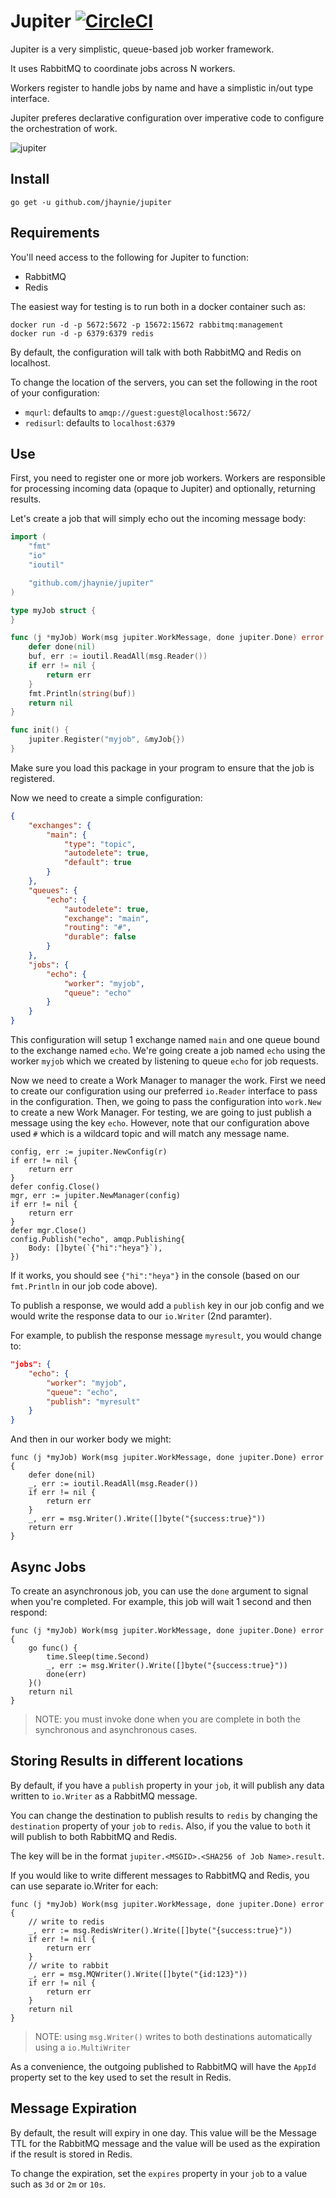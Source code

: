 # Jupiter [![CircleCI](https://circleci.com/gh/jhaynie/jupiter/tree/master.svg?style=svg)](https://circleci.com/gh/jhaynie/jupiter/tree/master)

Jupiter is a very simplistic, queue-based job worker framework.

It uses RabbitMQ to coordinate jobs across N workers.

Workers register to handle jobs by name and have a simplistic in/out type interface.

Jupiter preferes declarative configuration over imperative code to configure the orchestration of work.

![jupiter](_images/jupiter.jpg)

## Install

```shell
go get -u github.com/jhaynie/jupiter
```

## Requirements

You'll need access to the following for Jupiter to function:

- RabbitMQ
- Redis

The easiest way for testing is to run both in a docker container such as:

```shell
docker run -d -p 5672:5672 -p 15672:15672 rabbitmq:management
docker run -d -p 6379:6379 redis
```

By default, the configuration will talk with both RabbitMQ and Redis on localhost.

To change the location of the servers, you can set the following in the root of your configuration:

- `mqurl`: defaults to `amqp://guest:guest@localhost:5672/`
- `redisurl`: defaults to `localhost:6379`

## Use

First, you need to register one or more job workers.  Workers are responsible for processing incoming data (opaque to Jupiter) and optionally, returning results.

Let's create a job that will simply echo out the incoming message body:

```go
import (
	"fmt"
	"io"
	"ioutil"

	"github.com/jhaynie/jupiter"
)

type myJob struct {
}

func (j *myJob) Work(msg jupiter.WorkMessage, done jupiter.Done) error {
	defer done(nil)
	buf, err := ioutil.ReadAll(msg.Reader())
	if err != nil {
		return err
	}
	fmt.Println(string(buf))
	return nil
}

func init() {
	jupiter.Register("myjob", &myJob{})
}
```

Make sure you load this package in your program to ensure that the job is registered.

Now we need to create a simple configuration:

```json
{
	"exchanges": {
		"main": {
			"type": "topic",
			"autodelete": true,
			"default": true
		}
	},
	"queues": {
		"echo": {
			"autodelete": true,
			"exchange": "main",
			"routing": "#",
			"durable": false
		}
	},
	"jobs": {
		"echo": {
			"worker": "myjob",
			"queue": "echo"
		}
	}
}
```

This configuration will setup 1 exchange named `main` and one queue bound to the exchange named `echo`.  We're going create a job named `echo` using the worker `myjob` which we created by listening to queue `echo` for job requests.

Now we need to create a Work Manager to manager the work.  First we need to create our configuration using our preferred `io.Reader` interface to pass in the configuration.  Then, we going to pass the configuration into `work.New` to create a new Work Manager.  For testing, we are going to just publish a message using the key `echo`. However, note that our configuration above used `#` which is a wildcard topic and will match any message name.

```golang
config, err := jupiter.NewConfig(r)
if err != nil {
	return err
}
defer config.Close()
mgr, err := jupiter.NewManager(config)
if err != nil {
	return err
}
defer mgr.Close()
config.Publish("echo", amqp.Publishing{
	Body: []byte(`{"hi":"heya"}`),
})
```

If it works, you should see `{"hi":"heya"}` in the console (based on our `fmt.Println` in our job code above).

To publish a response, we would add a `publish` key in our job config and we would write the response data to our `io.Writer` (2nd paramter).

For example, to publish the response message `myresult`, you would change to:

```json
"jobs": {
	"echo": {
		"worker": "myjob",
		"queue": "echo",
		"publish": "myresult"
	}
}
```

And then in our worker body we might:

```golang
func (j *myJob) Work(msg jupiter.WorkMessage, done jupiter.Done) error {
	defer done(nil)
	_, err := ioutil.ReadAll(msg.Reader())
	if err != nil {
		return err
	}
	_, err = msg.Writer().Write([]byte("{success:true}"))
	return err
}
```

## Async Jobs

To create an asynchronous job, you can use the `done` argument to signal when you're completed.  For example, this job will wait 1 second and then respond:

```golang
func (j *myJob) Work(msg jupiter.WorkMessage, done jupiter.Done) error {
	go func() {
		time.Sleep(time.Second)
		_, err := msg.Writer().Write([]byte("{success:true}"))
		done(err)
	}()
	return nil
}
```

> NOTE: you must invoke done when you are complete in both the synchronous and asynchronous cases.

## Storing Results in different locations

By default, if you have a `publish` property in your `job`, it will publish any data written to `io.Writer` as a RabbitMQ message.

You can change the destination to publish results to `redis` by changing the `destination` property of your `job` to `redis`.  Also, if you the value to `both` it will publish to both RabbitMQ and Redis.

The key will be in the format `jupiter.<MSGID>.<SHA256 of Job Name>.result`.

If you would like to write different messages to RabbitMQ and Redis, you can use separate io.Writer for each:

```golang
func (j *myJob) Work(msg jupiter.WorkMessage, done jupiter.Done) error {
	// write to redis
	_, err := msg.RedisWriter().Write([]byte("{success:true}"))
	if err != nil {
		return err
	}
	// write to rabbit
	_, err = msg.MQWriter().Write([]byte("{id:123}"))
	if err != nil {
		return err
	}
	return nil
}
```

> NOTE: using `msg.Writer()` writes to both destinations automatically using a `io.MultiWriter`

As a convenience, the outgoing published to RabbitMQ will have the `AppId` property set to the key used to set the result in Redis.

## Message Expiration

By default, the result will expiry in one day.  This value will be the Message TTL for the RabbitMQ message and the value will be used as the expiration if the result is stored in Redis.

To change the expiration, set the `expires` property in your `job` to a value such as `3d` or `2m` or `10s`.

